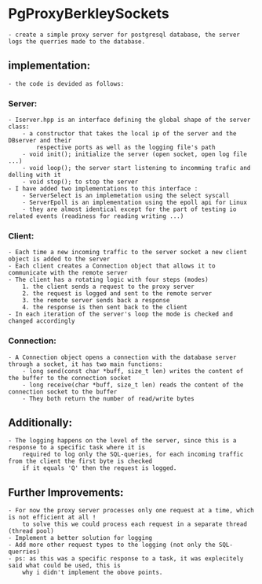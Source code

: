 # PgProxyBerkleySockets
    - create a simple proxy server for postgresql database, the server logs the querries made to the database.

## implementation:
    - the code is devided as follows:
### Server:
    - Iserver.hpp is an interface defining the global shape of the server class:
        - a constructor that takes the local ip of the server and the DBserver and their 
            respective ports as well as the logging file's path
        - void init(); initialize the server (open socket, open log file ...)
        - void loop(); the server start listening to incomming trafic and delling with it
        - void stop(); to stop the server
    - I have added two implementations to this interface :
        - ServerSelect is an implemetation using the select syscall
        - ServerEpoll is an implementation using the epoll api for Linux
        - they are almost identical except for the part of testing io related events (readiness for reading writing ...)

### Client:
    - Each time a new incoming traffic to the server socket a new client object is added to the server
    - Each client creates a Connection object that allows it to communicate with the remote server
    - The client has a rotating logic with four steps (modes)
        1. the client sends a request to the proxy server
        2. the request is logged and sent to the remote server
        3. the remote server sends back a response
        4. the response is then sent back to the client
    - In each iteration of the server's loop the mode is checked and changed accordingly

### Connection:
    - A Connection object opens a connection with the database server through a socket, it has two main functions:
        - long send(const char *buff, size_t len) writes the content of the buffer to the connection socket
	    - long receive(char *buff, size_t len) reads the content of the connection socket to the buffer
        - They both return the number of read/write bytes

## Additionally:
    - The logging happens on the level of the server, since this is a response to a specific task where it is 
        required to log only the SQL-queries, for each incoming traffic from the client the first byte is checked
        if it equals 'Q' then the request is logged.

## Further Improvements:
    - For now the proxy server processes only one request at a time, which is not efficient at all !
        to solve this we could process each request in a separate thread (thread pool)
    - Implement a better solution for logging
    - Add more other request types to the logging (not only the SQL-querries)
    - ps: as this was a specific response to a task, it was explecitely said what could be used, this is 
        why i didn't implement the obove points.